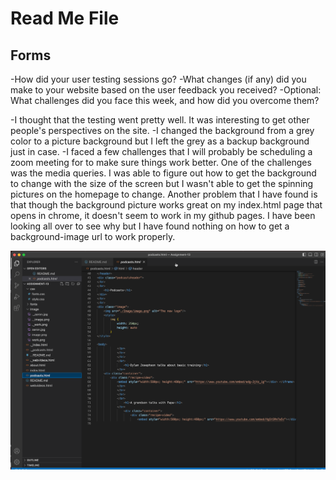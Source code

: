 # Read Me File

## Forms
-How did your user testing sessions go?
-What changes (if any) did you make to your website based on the user feedback you received?
-Optional: What challenges did you face this week, and how did you overcome them?

-I thought that the testing went pretty well. It was interesting to get other people's perspectives on the site. 
-I changed the background from a grey color to a picture background but I left the grey as a backup background just in case. 
-I faced a few challenges that I will probably be scheduling a zoom meeting for to make sure things work better.  One of the challenges was 
the media queries. I was able to figure out how to get the background to change with the size of the screen but I wasn't able to get the spinning pictures on the homepage to change. Another problem that I have found is that though the background picture works great on my index.html page that opens in chrome, it doesn't seem to work in my github pages.  I have been looking all over to see why but I have found nothing on how to get a background-image url to work properly. 

![Screenshot](./Image/work.png)
